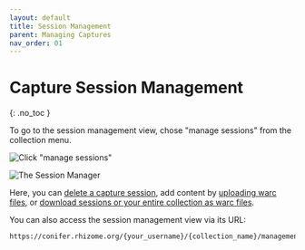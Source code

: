 ```yaml
---
layout: default
title: Session Management
parent: Managing Captures
nav_order: 01
---
```


# Capture Session Management
{: .no_toc }

To go to the session management view, chose "manage sessions" from the collection menu.

![Click "manage sessions"](../../images/conifer-user-guide-013.jpeg)

![The Session Manager](../../images/conifer-user-guide-014.jpeg)

Here, you can [delete a capture session](../deleting-session), add content by [uploading warc files](../uploading-warc), or [download sessions or your entire collection as warc files](../exporting-warc).

You can also access the session management view via its URL:
```
https://conifer.rhizome.org/{your_username}/{collection_name}/management
```